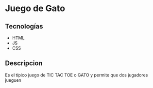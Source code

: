 # Juego de Gato

## Tecnologías

- HTML
- JS
- CSS

## Descripcion

Es el típico juego de TIC TAC TOE o GATO y permite que dos jugadores jueguen